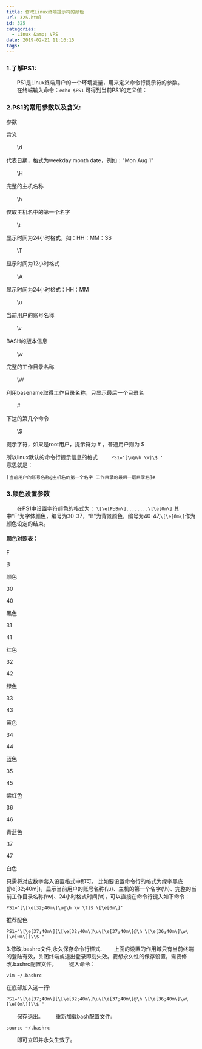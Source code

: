 ```yaml
---
title: 修改Linux终端提示符的颜色
url: 325.html
id: 325
categories:
  - Linux &amp; VPS
date: 2019-02-21 11:16:15
tags:
---
```


### 1.了解PS1:

　　PS1是Linux终端用户的一个环境变量，用来定义命令行提示符的参数。 　　在终端输入命令：`echo $PS1` 可得到当前PS1的定义值：

### 2.PS1的常用参数以及含义:

参数

含义

　　\\d

代表日期，格式为weekday month date，例如："Mon Aug 1"

　　\\H

完整的主机名称

　　\\h

仅取主机名中的第一个名字

　　\\t

显示时间为24小时格式，如：HH：MM：SS

　　\\T

显示时间为12小时格式

　　\\A

显示时间为24小时格式：HH：MM

　　\\u

当前用户的账号名称

　　\\v

BASH的版本信息

　　\\w

完整的工作目录名称

　　\\W

利用basename取得工作目录名称，只显示最后一个目录名

　　#

下达的第几个命令

　　\\$

提示字符，如果是root用户，提示符为 # ，普通用户则为 $

所以linux默认的命令行提示信息的格式 　　 `PS1='[\u@\h \W]\$ '`  
意思就是：

    [当前用户的账号名称@主机名的第一个名字 工作目录的最后一层目录名]#
    

### 3.颜色设置参数

　　在PS1中设置字符颜色的格式为： `\[\e[F;Bm\]........\[\e[0m\]` 其中“F“为字体颜色，编号为30-37，“B”为背景颜色，编号为40-47,`\[\e[0m\]`作为颜色设定的结束。

#### 颜色对照表：

F

B

颜色

30

40

黑色

31

41

红色

32

42

绿色

33

43

黄色

34

44

蓝色

35

45

紫红色

36

46

青蓝色

37

47

白色

只需将对应数字套入设置格式中即可。 比如要设置命令行的格式为绿字黑底(\[\\e\[32;40m\])，显示当前用户的账号名称(\\u)、主机的第一个名字(\\h)、完整的当前工作目录名称(\\w)、24小时格式时间(\\t)，可以直接在命令行键入如下命令：

    PS1='[\[\e[32;40m\]\u@\h \w \t]$ \[\e[0m\]'
    

推荐配色

    PS1="\[\e[37;40m\][\[\e[32;40m\]\u\[\e[37;40m\]@\h \[\e[36;40m\]\w\[\e[0m\]]\\$ "
    

3.修改.bashrc文件,永久保存命令行样式. 　　上面的设置的作用域只有当前终端的登陆有效，关闭终端或退出登录即刻失效。要想永久性的保存设置，需要修改.bashrc配置文件。 　　键入命令：

    vim ~/.bashrc
    

在底部加入这一行:

    PS1="\[\e[37;40m\][\[\e[32;40m\]\u\[\e[37;40m\]@\h \[\e[36;40m\]\w\[\e[0m\]]\\$ " 
    

　　保存退出。 　　重新加载bash配置文件:

    source ~/.bashrc
    

　　即可立即并永久生效了。